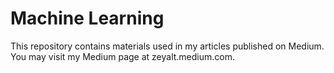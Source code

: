 # Machine Learning

This repository contains materials used in my articles published on Medium. You may visit my Medium page at zeyalt.medium.com.  
